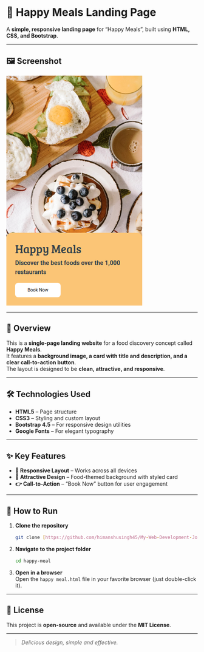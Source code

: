 # 🍔 Happy Meals Landing Page  

A **simple, responsive landing page** for “Happy Meals”, built using **HTML, CSS, and Bootstrap**.

---

## 🖼️ Screenshot  

![Happy Meals Screenshot](./restaurant.png)

---

## 📖 Overview  

This is a **single-page landing website** for a food discovery concept called **Happy Meals**.  
It features a **background image, a card with title and description, and a clear call-to-action button**.  
The layout is designed to be **clean, attractive, and responsive**.

---

## 🛠️ Technologies Used  

- **HTML5** – Page structure  
- **CSS3** – Styling and custom layout  
- **Bootstrap 4.5** – For responsive design utilities  
- **Google Fonts** – For elegant typography  

---

## ✨ Key Features  

- **📱 Responsive Layout** – Works across all devices  
- **🎨 Attractive Design** – Food-themed background with styled card  
- **👉 Call-to-Action** – “Book Now” button for user engagement  

---

## 🚀 How to Run  

1. **Clone the repository**  
   ```bash
   git clone [https://github.com/himanshusingh45/My-Web-Development-Journey/tree/c16a43e8901e6c86f11105830754f99b15262772/web%20projects]
   ```

2. **Navigate to the project folder**  
   ```bash
   cd happy-meal
   ```

3. **Open in a browser**  
   Open the `happy meal.html` file in your favorite browser (just double-click it).

---

## 📜 License  

This project is **open-source** and available under the **MIT License**.

---

> *Delicious design, simple and effective.*
